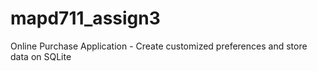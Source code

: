 # mapd711_assign3
Online Purchase Application - Create customized preferences and store data on SQLite
